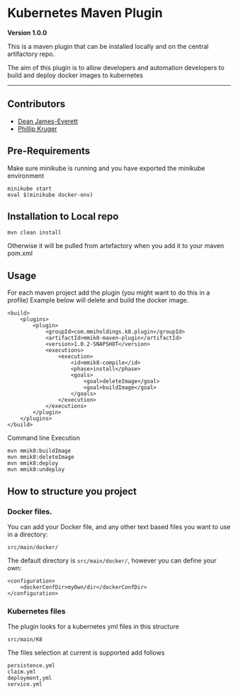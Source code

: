# Kubernetes Maven Plugin

**Version 1.0.0**

This is a maven plugin that can be installed locally and 
on the central artifactory repo.

The aim of this plugin is to allow developers and automation developers
to build and deploy docker images to kubernetes

---

## Contributors

* [Dean James-Everett](https://github.com/deanjameseverett)
* [Phillip Kruger](https://github.com/phillip-kruger)

## Pre-Requirements

Make sure minikube is running and you have exported the minikube environment

	minikube start	
	eval $(minikube docker-env)

## Installation to Local repo 

    mvn clean install

Otherwise it will be pulled from artefactory when you add it to your maven pom.xml

## Usage

For each maven project add the plugin (you might want to do this in a profile)
Example below will delete and build the docker image.
    
    <build>
        <plugins>
            <plugin>
                <groupId>com.mmiholdings.k8.plugin</groupId>
                <artifactId>mmik8-maven-plugin</artifactId>
                <version>1.0.2-SNAPSHOT</version>
                <executions>
                    <execution>
                        <id>mmik8-compile</id>
                        <phase>install</phase>
                        <goals>
                            <goal>deleteImage</goal>
                            <goal>buildImage</goal>
                        </goals>
                    </execution>
                </executions>
            </plugin>
        </plugins>
    </build>


Command line Execution

    mvn mmik8:buildImage
    mvn mmik8:deleteImage
    mvn mmik8:deploy
    mvn mmik8:undeploy
    
    
## How to structure you project

### Docker files.

You can add your Docker file, and any other text based files you want to use in a directory:

    src/main/docker/

The default directory is `src/main/docker/`, however you can define your own:

    <configuration>
        <dockerConfDir>myOwn/dir</dockerConfDir>
    </configuration>

### Kubernetes files
    
The plugin looks for a kubernetes yml files in this structure

    src/main/K8
    
The files selection at current is supported add follows

    persistence.yml
    claim.yml
    deployment,yml
    service.yml
    

    
    

